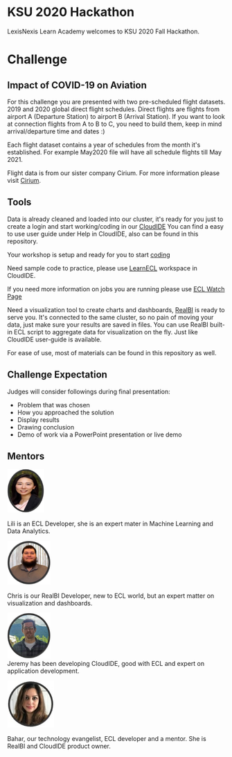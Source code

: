 # KSU 2020 Hackathon

LexisNexis Learn Academy welcomes to KSU 2020 Fall Hackathon.

# Challenge

## Impact of COVID-19 on Aviation

For this challenge you are presented with two pre-scheduled flight datasets. 2019 and 2020 global direct flight schedules. Direct flights are flights from airport A (Departure Station) to airport B (Arrival Station). If you want to look at connection flights from A to B to C, you need to build them, keep in mind arrival/departure time and dates :)

Each flight dataset contains a year of schedules from the month it's established. For example May2020 file will have all schedule flights till May 2021.

Flight data is from our sister company Cirium. For more information please visit
[Cirium](https://www.cirium.com/).

## Tools

Data is already cleaned and loaded into our cluster, it's ready for you just to create a login and start working/coding in our [CloudIDE](https://ide.hpccsystems.com/)
You can find a easy to use user guide under Help in CloudIDE, also can be found in this repository.

Your workshop is setup and ready for you to start [coding]()

Need sample code to practice, please use [LearnECL](https://ide.hpccsystems.com/workspaces/share/291d17d9-e5cb-4fac-83c2-ac5997c28a31) workspace in CloudIDE.

If you need more information on jobs you are running please use [ECL Watch Page]()

Need a visualization tool to create charts and dashboards, [RealBI](https://xxx.xxxxx/) is ready to serve you. It's connected to the same cluster, so no pain of moving your data, just make sure your results are saved in files. You can use RealBI built-in ECL script to aggregate data for visualization on the fly. Just like CloudIDE user-guide is available.

For ease of use, most of materials can be found in this repository as well.

## Challenge Expectation

Judges will consider followings during final presentation:

- Problem that was chosen
- How you approached the solution
- Display results
- Drawing conclusion
- Demo of work via a PowerPoint presentation or live demo

## Mentors

<dt style="width: 120px;"><img src="./Images/lili.jpg" alt="Jeremy Clements" width="85" height="100" /></dt>

Lili is an ECL Developer, she is an expert mater in Machine Learning and Data Analytics.

<dt style="width: 120px;"><img src="./Images/chris.jpg" alt="Jeremy Clements" width="100" /></dt>

Chris is our RealBI Developer, new to ECL world, but an expert matter on visualization and dashboards.

<dt style="width: 120px;"><img src="./Images/jeremy.jpg" alt="Jeremy Clements" width="100" /></dt>
Jeremy has been developing CloudIDE, good with ECL and expert on application development.

![Bahar](./Images/bahar.jpg)

Bahar, our technology evangelist, ECL developer and a mentor. She is RealBI and CloudIDE product owner.
